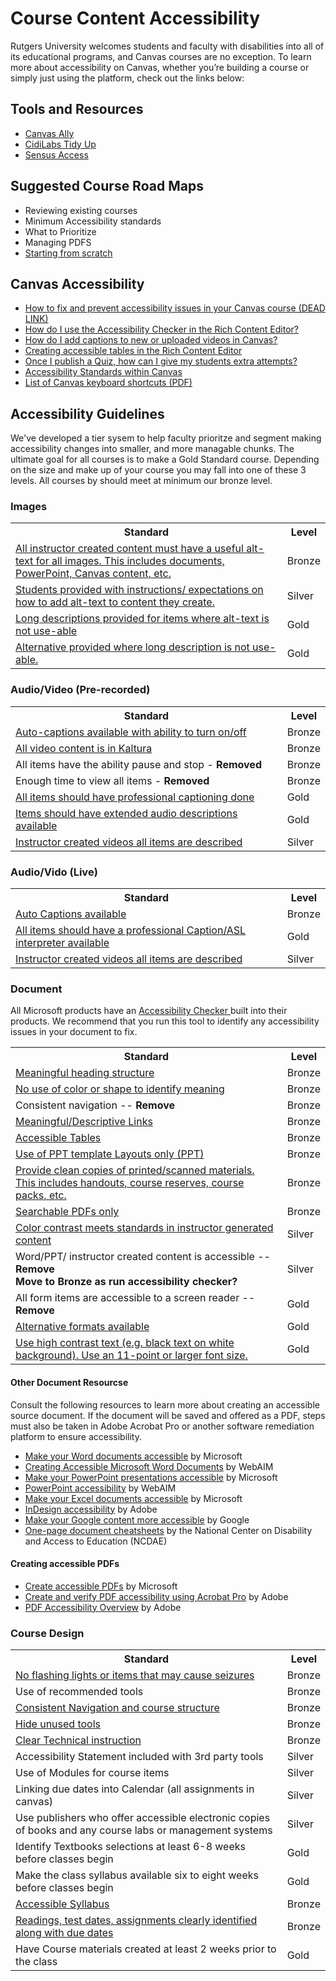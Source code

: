 <h1> Course Content Accessibility </h1>
<p> Rutgers University welcomes students and faculty with disabilities into all of its educational programs, and Canvas courses are no exception. To learn more about accessibility on Canvas, whether you’re building a course or simply just using the platform, check out the links below: </p>

<h2>Tools and Resources</h2>
<ul>
    <li> <a href="https://canvas.rutgers.edu/external-apps/ally/"> Canvas Ally </a> </li>
    <li> <a href="https://canvas.rutgers.edu/external-apps/cidilabs-tidyup/"> CidiLabs Tidy Up </a> </li>
    <li> <a href="https://it.rutgers.edu/digital-accessibility/knowledgebase/sensusaccess/"> Sensus Access </a> </li>
</ul>

<h2> Suggested Course Road Maps </h2>
<ul>
    <li>Reviewing existing courses</li>
    <li>Minimum Accessibility standards</li>
    <li>What to Prioritize</li>
    <li>Managing PDFS</li>
    <li> <a href="https://github.com/jkhurdan/A11yTraining/blob/main/CourseContent/A11yChecklist-startfromscratch.md"> Starting from scratch </a> </li> 
</ul>

<h2> Canvas Accessibility </h2>

<ul>
    <li> <a href="https://community.canvaslms.com/groups/accessibility/blog/2018/05/08/how-to-fix-and-prevent-accessibility-issues-in-your-canvas-course"> How to fix and prevent accessibility issues in your Canvas course (DEAD LINK) </a> </li>
    <li> <a href="https://community.canvaslms.com/t5/Canvas-Basics-Guide/How-do-I-use-the-Accessibility-Checker-in-the-Rich-Content/ta-p/618238"> How do I use the Accessibility Checker in the Rich Content Editor? </a></li>
    <li> <a href="https://community.canvaslms.com/t5/Canvas-Basics-Guide/How-do-I-add-captions-to-new-or-uploaded-videos-in-the-Rich/ta-p/618250"> How do I add captions to new or uploaded videos in Canvas? </a></li>
    <li> <a href="https://community.canvaslms.com/t5/Canvas-Developers-Group/Table-Accessibility-in-Canvas/ba-p/277208"> Creating accessible tables in the Rich Content Editor </a></li>
    <li> <a href="https://community.canvaslms.com/t5/Instructor-Guide/Once-I-publish-a-quiz-how-can-I-give-my-students-extra-attempts/ta-p/1242"> Once I publish a Quiz, how can I give my students extra attempts? </a></li>
    <li> <a href="https://community.canvaslms.com/t5/Canvas-Basics-Guide/What-are-the-Canvas-accessibility-standards/ta-p/1564"> Accessibility Standards within Canvas</a></li>
    <li> <a href="https://community.canvaslms.com/t5/Canvas-Resource-Documents/Canvas-Keyboard-Shortcuts/ta-p/387069"> List of Canvas keyboard shortcuts (PDF)</a></li>
    </ul>

<h2> Accessibility Guidelines </h2>
We've developed a tier sysem to help faculty prioritze and segment making accessibility changes into smaller, and more managable chunks. The ultimate goal for all courses is to make a Gold Standard course. Depending on the size and make up of your course you may fall into one of these 3 levels. All courses by should meet at minimum our bronze level.


<h3> Images </h3>
<table>
    <tr>
        <th>Standard</th>
        <th>Level</th>
    </tr>
    <tr>
        <td> <a href="https://github.com/jkhurdan/A11yTraining/blob/main/CourseContent/images.md#11-all-instructor-created-content-must-have-a-useful-alt-text-for-all-images"> All instructor created content must have a useful alt-text for all images. This includes documents, PowerPoint, Canvas content, etc. </a>	</td>
        <td> Bronze </td>
    </tr>
        <tr>
        <td> <a href="https://github.com/jkhurdan/A11yTraining/blob/main/CourseContent/images.md#12-student-provided-with-instrcutionsexpectations-on-how-to-add-alt-text-to-content-they-create"> Students provided with instructions/ expectations on how to add alt-text to content they create. </a>	</td>
        <td> Silver </td>
    </tr>
        <tr>
        <td> <a href="https://github.com/jkhurdan/A11yTraining/blob/main/CourseContent/images.md#13-long-descriptions-provided-for-items-where-alt-text-is-not-use-able"> Long descriptions provided for items where alt-text is not use-able </a></td>
        <td> Gold </td>
    </tr>
        <tr>
        <td> <a href="https://github.com/jkhurdan/A11yTraining/blob/main/CourseContent/images.md#14-alternative-provided-where-long-description-is-not-use-able"> Alternative provided where long description is not use-able. </a> </td>
        <td> Gold </td>
    </tr>
</table>

	
<h3> Audio/Video (Pre-recorded) </h3>
<table>
     <tr>
        <th>Standard</th>
        <th>Level</th>
    </tr>
    <tr>
        <td> <a href="https://github.com/jkhurdan/A11yTraining/blob/main/CourseContent/AudioVideo-Prerecorded.md#auto-captions-available-with-ability-to-turn-onoff"> Auto-captions available with ability to turn on/off 
	</a></td>
        <td>Bronze </td>
    </tr>
        <tr>
        <td> <a href="https://github.com/jkhurdan/A11yTraining/blob/main/CourseContent/AudioVideo-Prerecorded.md#all-video-content-is-in-kaltura"> All video content is in Kaltura </a></td>
        <td>Bronze</td>
	</tr>
        <tr>
        <td>  All items have the ability pause and stop - <b> Removed </b> </td>
        <td>Bronze</td>
    </tr>
        <tr>
        <td> Enough time to view all items  - <b> Removed </b>  </td>
        <td> Bronze </td>
    </tr>
        <tr>
        <td> <a href="https://github.com/jkhurdan/A11yTraining/blob/main/CourseContent/AudioVideo-Prerecorded.md#all-items-should-have-professional-captioning-done"> All items should have professional captioning done </a> </td>
        <td> Gold </td>
    </tr>
        <tr>
        <td> <a href="https://github.com/jkhurdan/A11yTraining/blob/main/CourseContent/AudioVideo-Prerecorded.md#items-should-have-extended-audio-descriptions-available">
Items should have extended audio descriptions available </a> </td>
        <td> Gold </td>
    </tr>
        <tr>
        <td> <a href="https://github.com/jkhurdan/A11yTraining/blob/main/CourseContent/AudioVideo-Prerecorded.md#instructor-created-videos-all-items-are-described"> Instructor created videos all items are described </a>  </td>
        <td> Silver </td>
    </tr>
</table>

<h3> Audio/Vido (Live) </h3>
<table>
     <tr>
        <th>Standard</th>
        <th>Level</th>
    </tr>
    <tr>
        <td><a href="https://github.com/jkhurdan/A11yTraining/blob/main/CourseContent/AudioVideo-Live.md#auto-captions-available">Auto Captions available </a></td>
        <td> Bronze</td>
    </tr>
        <tr>
        <td><a href="https://github.com/jkhurdan/A11yTraining/blob/main/CourseContent/AudioVideo-Live.md#all-items-should-have-a-professional-captionasl-interpreter-available">All items should have a professional Caption/ASL interpreter available</a></td>
        <td>Gold</td>
    </tr>
        <tr>
        <td><a href="https://github.com/jkhurdan/A11yTraining/blob/main/CourseContent/AudioVideo-Live.md#instructor-created-videos-all-items-are-described">Instructor created videos all items are described </a></td>
        <td>Silver</td>
    </tr>
</table>

<h3> Document </h3>
<p> All Microsoft products have an <a href="https://support.microsoft.com/en-us/office/improve-accessibility-with-the-accessibility-checker-a16f6de0-2f39-4a2b-8bd8-5ad801426c7f"> Accessibility Checker </a> built into their products. We recommend that you run this tool to identify any accessibility issues in your document to fix. </p>

<table>
     <tr>
        <th>Standard</th>
        <th>Level</th>
    </tr>	
<tr> <td> <a href="https://github.com/jkhurdan/A11yTraining/blob/main/CourseContent/Document.md#-meaningful-heading-structure-"> Meaningful heading structure </a> </td>
	<td> Bronze </td>
    </tr> 
<tr> 
	<td> <a href="https://github.com/jkhurdan/A11yTraining/blob/main/CourseContent/Document.md#-no-use-of-color-or-shape-to-identify-meaning-">No use of color or shape to identify meaning  </a> </td>
	<td> Bronze </td>
    </tr>
<tr>
	<td> Consistent navigation -- <b> Remove </b> </td>
	<td> Bronze </td>
    </tr>
<tr>
	<td> <a href="https://github.com/jkhurdan/A11yTraining/blob/main/CourseContent/Document.md#-meaningfuldescriptive-links-"> Meaningful/Descriptive Links </a> </td>
	<td> Bronze </td>
    </tr>
<tr> 
	<td> <a href="https://github.com/jkhurdan/A11yTraining/blob/main/CourseContent/Document.md#-accessible-tables--"> Accessible Tables </a> </td>
	<td> Bronze </td>
    </tr>
<tr>
	<td> <a href="https://github.com/jkhurdan/A11yTraining/blob/main/CourseContent/Document.md#-use-of-ppt-templates-layouts-only-ppt-"> Use of PPT template Layouts only (PPT) </a> </td>
	<td> Bronze </td>
    </tr>
<tr>
	<td> <a href="https://github.com/jkhurdan/A11yTraining/blob/main/CourseContent/Document.md#-provide-clean-copies-of-printedscanned-materials-this-includes-handouts-course-reserves-course-packs-etc--"> Provide clean copies of printed/scanned materials. This includes handouts, course reserves, course packs, etc. </a> </td>
	<td> Bronze </td>
    </tr>
<tr> 
	<td> <a href="https://github.com/jkhurdan/A11yTraining/blob/main/CourseContent/Document.md#-searchable-pdfs-only-"> Searchable PDFs only </a> </td>
	<td> Bronze </td>
    </tr>
<tr> 
	<td> <a href="https://github.com/jkhurdan/A11yTraining/blob/main/CourseContent/Document.md#-color-contrast-meets-standards-in-instructor-generated-content--"> Color contrast meets standards in instructor generated content </a> </td>
	<td> Silver </td>
    </tr>
<tr> 
	<td> Word/PPT/ instructor created content is accessible -- <b> Remove </b>
		<br> <b> Move to Bronze as run accessibility checker? </b> </td>
	<td> Silver </td>
    </tr>
<tr> 
	<td> All form items are accessible to a screen reader -- <b> Remove </b> </td>
	<td> Gold </td>
    </tr> 
<tr> 
	<td> <a href="https://github.com/jkhurdan/A11yTraining/blob/main/CourseContent/Document.md#-alternative-formats-available-"> Alternative formats available </a> </td>
	<td> Gold </td>
    </tr> 
<tr> 
	<td> <a href="https://github.com/jkhurdan/A11yTraining/blob/main/CourseContent/Document.md#-use-high-contrast-text-eg-black-text-on-white-background-use-an-11-point-or-larger-font-size--"> Use high contrast text (e.g. black text on white background). Use an 11-point or larger font size. </a> </td>
 <td> Gold </td>
    </tr> 
</table>

<h4> Other Document Resourcse</h4>
<p>Consult the following resources to learn more about creating an accessible source document. If the document will be saved and offered as a PDF, steps must also be taken in Adobe Acrobat Pro or another software remediation platform to ensure accessibility.</p>
<ul>
<li><a href="https://support.office.com/en-us/article/Make-your-Word-documents-accessible-d9bf3683-87ac-47ea-b91a-78dcacb3c66d" role="link">Make your Word documents accessible</a> by Microsoft</li>
<li><a href="https://webaim.org/techniques/word/" role="link">Creating Accessible Microsoft Word Documents</a> by WebAIM</li>
<li><a href="https://support.office.com/en-us/article/Make-your-PowerPoint-presentations-accessible-6f7772b2-2f33-4bd2-8ca7-dae3b2b3ef25?ui%3Den-US%26rs%3Den-US%26ad%3DUS" role="link">Make your PowerPoint presentations accessible</a> by Microsoft</li>
<li><a href="https://webaim.org/techniques/powerpoint/" role="link">PowerPoint accessibility</a> by WebAIM</li>
<li><a href="https://support.office.com/en-us/article/Make-your-Excel-spreadsheets-accessible-6cc05fc5-1314-48b5-8eb3-683e49b3e593?ui%3Den-US%26rs%3Den-US%26ad%3DUS" role="link">Make your Excel documents accessible</a> by Microsoft</li>
<li><a href="https://helpx.adobe.com/indesign/using/creating-accessible-pdfs.html" role="link">InDesign accessibility</a> by Adobe</li>
<li><a href="https://support.google.com/accessibility/answer/6199477?hl=en&amp;ref_topic=9114419&amp;sjid=1841031974687431398-NC" role="link">Make your Google content more accessible</a> by Google</li>
<li><a href="http://ncdae.org/resources/cheatsheets/" role="link">One-page document cheatsheets</a> by the National Center on Disability and Access to Education (NCDAE)</li>
</ul>
<h4>Creating accessible PDFs</h4>
<ul>
<li><a href="https://support.office.com/en-us/article/Create-accessible-PDFs-064625e0-56ea-4e16-ad71-3aa33bb4b7ed" role="link">Create accessible PDFs</a> by Microsoft</li>
<li><a href="https://helpx.adobe.com/acrobat/using/create-verify-pdf-accessibility.html" role="link">Create and verify PDF accessibility using Acrobat Pro</a> by Adobe</li>
<li><a href="https://www.adobe.com/accessibility/pdf/pdf-accessibility-overview.html" role="link">PDF Accessibility Overview</a> by Adobe</li>
</ul>

<h3> Course Design </h3>
<table>
	<tr>
		<th> Standard </th>
		<th> Level </th>
	</tr>
	<tr>
		<td> <a href="https://www.epilepsy.com/what-is-epilepsy/seizure-triggers/photosensitivity"> No flashing lights or items that may cause seizures </a> </td>
		<td> Bronze </td>
	</tr>
		<tr>
		<td> Use of recommended tools </td>
		<td> Bronze </td>
	</tr>
		<tr>
		<td> <a href="https://accessibility.huit.harvard.edu/use-consistent-navigation-and-orientation"> Consistent Navigation and course structure </a> </td>
		<td> Bronze </td>
	</tr>
		<tr>
		<td> <a href="https://support.csuchico.edu/TDClient/1984/Portal/KB/ArticleDet?ID=113496#:~:text=From%20the%20course%20sidebar%2C%20select,navigation%20item%20to%20hide%20it."> Hide unused tools </a> </td>
		<td> Bronze </td>
	</tr>
		<tr>
		<td> <a href="https://www.w3.org/WAI/WCAG2/supplemental/patterns/o4p07-step-instructions/"> Clear Technical instruction </a> </td>
		<td> Bronze </td>
	</tr>
		<tr>
		<td> Accessibility Statement included with 3rd party tools </td>
		<td> Silver </td>
	</tr>
		<tr>
		<td> Use of Modules for course items </td>
		<td>Silver </td>
	</tr>
		<tr>
		<td> Linking due dates into Calendar (all assignments in canvas) </td>
		<td> Silver</td>
	</tr>
		<tr>
		<td> Use publishers who offer accessible electronic copies of books and any course labs or management systems </td>
		<td> Silver</td>
	</tr>
		<tr>
		<td> Identify Textbooks selections at least 6-8 weeks before classes begin </td>
		<td> Gold </td>
	</tr>
		<tr>
		<td> Make the class syllabus available six to eight weeks before classes begin </td>
		<td> Gold </td>
	</tr>
		<tr>
		<td> <a href="https://www.washington.edu/doit/equal-access-universal-design-your-syllabus"> Accessible Syllabus </a> </td>
		<td> Bronze </td>
	</tr>
			<tr>
		<td> <a href="https://citl.illinois.edu/citl-101/teaching-learning/make-your-course-accessible/canvas-accessibility-guides/accessible-course-design-guide"> Readings, test dates, assignments clearly identified along with due dates </a> </td>
		<td> Bronze </td>
	</tr>
			<tr>
		<td> Have Course materials created at least 2 weeks prior to the class </td>
		<td> Gold </td>
	</tr>
</table>

